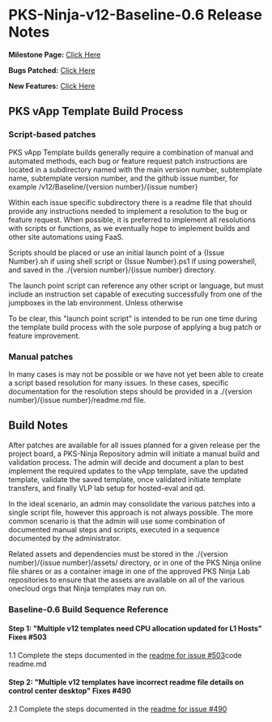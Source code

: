 # PKS-Ninja-v12-Baseline-0.6 Release Notes

**Milestone Page:** [Click Here](https://github.com/CNA-Tech/PKS-Ninja/milestone/1)

**Bugs Patched:** [Click Here](https://github.com/CNA-Tech/PKS-Ninja/issues?utf8=%E2%9C%93&q=label:AppliesTo/vAppTemplate/v12-Baseline-0.5++milestone:%22vApp+Templates+Baseline-0.6,+NsxtReady-0.4,+PksInstalled-0.2+and+ClusterReady-0.5%22+
)

**New Features:** [Click Here](https://github.com/CNA-Tech/PKS-Ninja/issues?utf8=%E2%9C%93&q=label:enhancement/newFeature+label:AppliesTo/vAppTemplate/v12-Baseline++milestone:%22vApp+Templates+Baseline-0.6,+NsxtReady-0.4,+PksInstalled-0.2+and+ClusterReady-0.5%22+)

## PKS vApp Template Build Process

### Script-based patches

PKS vApp Template builds generally require a combination of manual and automated methods, each bug or feature request patch instructions are located in a subdirectory named with the main version number, subtemplate name, subtemplate version number, and the github issue number, for example /v12/Baseline/{version number}/{issue number}

Within each issue specific subdirectory there is a readme file that should provide any instructions needed to implement a resolution to the bug or feature request. When possible, it is preferred to implement all resolutions with scripts or functions, as we eventually hope to implement builds and other site automations using FaaS.

Scripts should be placed or use an initial launch point of a {Issue Number}.sh if using shell script or {Issue Number}.ps1 if using powershell, and saved in the ./{version number}/{issue number} directory. 

The launch point script can reference any other script or language, but must include an instruction set capable of executing successfully from one of the jumpboxes in the lab environment. Unless otherwise 

To be clear, this "launch point script" is intended to be run one time during the template build process with the sole purpose of applying a bug patch or feature improvement. 

### Manual patches

In many cases is may not be possible or we have not yet been able to create a script based resolution for many issues. In these cases, specific documentation for the resolution steps should be provided in a ./{version number}/{issue number}/readme.md file.

## Build Notes

After patches are available for all issues planned for a given release per the project board, a PKS-Ninja Repository admin will initiate a manual build and validation process. The admin will decide and document a plan to best implement the required updates to the vApp template, save the updated template, validate the saved template, once validated initiate template transfers, and finally VLP lab setup for hosted-eval and qd. 

In the ideal scenario, an admin may consolidate the various patches into a single script file, however this approach is not always possible. The more common scenario is that the admin will use some combination of documented manual steps and scripts, executed in a sequence documented by the administrator. 

Related assets and dependencies must be stored in the ./{version number}/{issue number}/assets/ directory, or in one of the PKS Ninja online file shares or as a container image in one of the approved PKS Ninja Lab repositories to ensure that the assets are available on all of the various onecloud orgs that Ninja templates may run on.

### Baseline-0.6 Build Sequence Reference

#### Step 1: "Multiple v12 templates need CPU allocation updated for L1 Hosts" Fixes #503

1.1 Complete the steps documented in the [readme for issue #503](./503/readme.md)code readme.md

#### Step 2: "Multiple v12 templates have incorrect readme file details on control center desktop" Fixes #490

2.1 Complete the steps documented in the [readme for issue #490](./490/readme.md)



